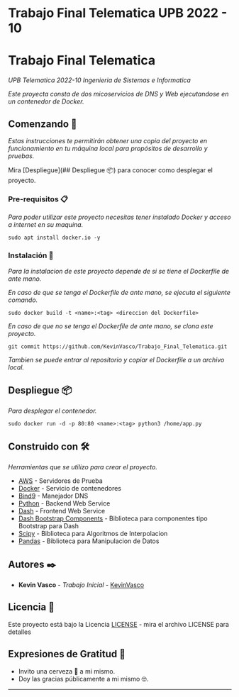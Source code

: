# Trabajo Final Telematica UPB 2022 - 10

# Trabajo Final Telematica

_UPB Telematica 2022-10 Ingenieria de Sistemas e Informatica_

_Este proyecta consta de dos micoservicios de DNS y Web ejecutandose en un contenedor de Docker._

## Comenzando 🚀

_Estas instrucciones te permitirán obtener una copia del proyecto en funcionamiento en tu máquina local para propósitos de desarrollo y pruebas._

Mira [Despliegue](## Despliegue 📦) para conocer como desplegar el proyecto.

### Pre-requisitos 📋

_Para poder utilizar este proyecto necesitas tener instalado Docker y acceso a internet en su maquina._

```
sudo apt install docker.io -y
```

### Instalación 🔧

_Para la instalacion de este proyecto depende de si se tiene el Dockerfile de ante mano._

_En caso de que se tenga el Dockerfile de ante mano, se ejecuta el siguiente comando._

```
sudo docker build -t <name>:<tag> <direccion del Dockerfile>
```

_En caso de que no se tenga el Dockerfile de ante mano, se clona este proyecto._

```
git commit https://github.com/KevinVasco/Trabajo_Final_Telematica.git
```

_Tambien se puede entrar al repositorio y copiar el Dockerfile a un archivo local._

## Despliegue 📦


_Para desplegar el contenedor._

```
sudo docker run -d -p 80:80 <name>:<tag> python3 /home/app.py
```

## Construido con 🛠️

_Herramientas que se utilizo para crear el proyecto._

* [AWS](https://aws.amazon.com/es/?nc2=h_lg) - Servidores de Prueba
* [Docker](https://www.docker.com/) - Servicio de contenedores
* [Bind9](https://www.isc.org/bind/#) - Manejador DNS
* [Python](https://www.python.org/) - Backend Web Service
* [Dash](https://dash.plotly.com/) - Frontend Web Service
* [Dash Bootstrap Components](https://dash-bootstrap-components.opensource.faculty.ai/) - Biblioteca para componentes tipo Bootstrap para Dash
* [Scipy](https://scipy.org/) - Biblioteca para Algoritmos de Interpolacion
* [Pandas](https://pandas.pydata.org/) - Biblioteca para Manipulacion de Datos

## Autores ✒️

* **Kevin Vasco** - *Trabajo Inicial* - [KevinVasco](https://github.com/KevinVasco)

## Licencia 📄

Este proyecto está bajo la Licencia [LICENSE](LICENSE) - mira el archivo LICENSE para detalles

## Expresiones de Gratitud 🎁

* Invito una cerveza 🍺 a mi mismo.
* Doy las gracias públicamente a mi mismo 🤓.

---
